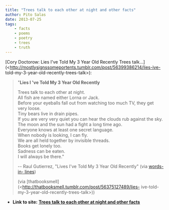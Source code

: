 ```yaml
---
title: "Trees talk to each other at night and other facts"
author: Pito Salas
date: 2013-07-25
tags:
    - facts
    - poems
    - poetry
    - trees
    - truth
---
```


[Cory Doctorow: Lies I've Told My 3 Year Old Recently Trees
talk…](<http://mostlysignssomeportents.tumblr.com/post/56399386214/lies-ive-
told-my-3-year-old-recently-trees-talk>):

> "**Lies I 've Told My 3 Year Old Recently**
>
> Trees talk to each other at night.  
> All fish are named either Lorna or Jack.  
> Before your eyeballs fall out from watching too much TV, they get very
> loose.  
> Tiny bears live in drain pipes.  
> If you are very very quiet you can hear the clouds rub against the sky.  
> The moon and the sun had a fight a long time ago.  
> Everyone knows at least one secret language.  
> When nobody is looking, I can fly.  
> We are all held together by invisible threads.  
> Books get lonely too.  
> Sadness can be eaten.  
> I will always be there."
>
> -- Raul Gutierrez, "Lives I've Told My 3 Year Old Recently" (via [words-in-
> lines](<http://words-in-lines.tumblr.com/>))
>
> (via [thatbooksmell](<http://thatbooksmell.tumblr.com/post/56375127489/lies-
> ive-told-my-3-year-old-recently-trees-talk>))


* **Link to site:** **[Trees talk to each other at night and other facts](None)**
